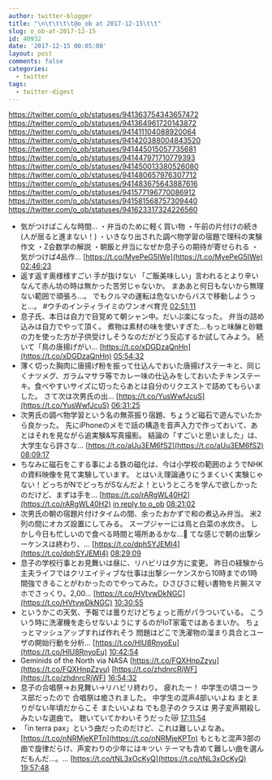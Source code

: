 ```yaml
---
author: twitter-blogger
title: "\n\t\t\t\t@o_ob at 2017-12-15\t\t"
slug: o_ob-at-2017-12-15
id: 40932
date: '2017-12-15 00:05:00'
layout: post
comments: false
categories:
  - twitter
tags:
  - twitter-digest
---
```


https://twitter.com/o_ob/statuses/941363754343657472 https://twitter.com/o_ob/statuses/941364961720143872 https://twitter.com/o_ob/statuses/941411104088920064 https://twitter.com/o_ob/statuses/941420388004843520 https://twitter.com/o_ob/statuses/941445015057735681 https://twitter.com/o_ob/statuses/941447971710779393 https://twitter.com/o_ob/statuses/941450013380526080 https://twitter.com/o_ob/statuses/941480657976307712 https://twitter.com/o_ob/statuses/941483675643887616 https://twitter.com/o_ob/statuses/941577196770086912 https://twitter.com/o_ob/statuses/941581568757309440 https://twitter.com/o_ob/statuses/941623317324226560  

*   気がつけばこんな時間… ・弁当のために軽く買い物 ・午前の片付けの続き(人が居ると進まない！) ・いきなり出された調べ物学習の宿題で理科の実験作文 ・Z会数学の解説 ・朝飯と弁当になぜか息子らの期待が寄せられる ・気がつけば4品作… [https://t.co/MyePeG5IWe](https://t.co/MyePeG5IWe) [02:46:23](https://twitter.com/o_ob/statuses/941363754343657472)
*   返す返す奥様様すごい 手が抜けない 「ご飯美味しい」言われるとより辛いなんて赤ん坊の時は無かった苦労じゃないか。 まああと何日もないから無理ない範囲で頑張ろ…。 でもクルマの運転は危ないからバスで移動しようっと...。 #ウチのインティライミのワンオペ育児 [02:51:11](https://twitter.com/o_ob/statuses/941364961720143872)
*   息子氏、本日は自力で目覚めて朝シャン中。だいぶ楽になった。 弁当の詰め込みは自力でやって頂く。 煮物は素材の味を使いすぎた…もっと味醂と砂糖の力を使った方が子供受けしそうなのだがどう反応するか試してみよう。 続いて「鳥の唐揚げがい… [https://t.co/xDGDzaQnHn](https://t.co/xDGDzaQnHn) [05:54:32](https://twitter.com/o_ob/statuses/941411104088920064)
*   薄く切った胸肉に唐揚げ粉を振って仕込んでおいた唐揚げステーキと、同じくナツメグ、ガラムマサラ等でカレー味の仕込みをしておいたチキンステーキ。食べやすいサイズに切ったらあとは自分のリクエストで詰めてもらいました。 さて次は次男氏の出… [https://t.co/YusWwfJcuS](https://t.co/YusWwfJcuS) [06:31:25](https://twitter.com/o_ob/statuses/941420388004843520)
*   次男氏の調べ物学習という名の無茶振り宿題、ちょうど磁石で遊んでいたから良かった。 先にiPhoneのメモで話の構造を音声入力で作っておいて、あとはそれを見ながら追実験&写真撮影。 結論の「すごいと思いました」は、大学生なら許さな… [https://t.co/aUu3EM6fS2](https://t.co/aUu3EM6fS2) [08:09:17](https://twitter.com/o_ob/statuses/941445015057735681)
*   ちなみに磁石をこする事による鉄の磁化は、今は小学校の範囲のようでNHKの資料映像を見て実験しています。 とはいえ理論通りにうまくいく実験じゃない！どっちがNでどっちがSなんだよ！というところを学んで欲しかったのだけど、まずは手を… [https://t.co/rARgWL40H2](https://t.co/rARgWL40H2) [in reply to o_ob](https://twitter.com/o_ob/statuses/941445015057735681) [08:21:02](https://twitter.com/o_ob/statuses/941447971710779393)
*   次男氏の朝の宿題片付けタイムの間、余ったおかずで和の煮込み弁当。 米2列の間にオカズ設置にしてみる。 スープジャーには鳥と白菜の水炊き。 しかし今日も忙しいので食べる時間と場所あるかな…🤔 てな感じで朝の出撃シーケンスは終わり、… [https://t.co/dphSYJEMI4](https://t.co/dphSYJEMI4) [08:29:09](https://twitter.com/o_ob/statuses/941450013380526080)
*   息子の学校行事とお見舞いは昼に、リハビリは夕方に変更。 昨日の経験から主夫ライフではクリエイティブな仕事は出撃シーケンスから10時までの1時間強できることがわかったのでやってみた。ひさびさに軽い書物を片腕スマホでさっくり。2,00… [https://t.co/HVtvwDkNGC](https://t.co/HVtvwDkNGC) [10:30:55](https://twitter.com/o_ob/statuses/941480657976307712)
*   というかこの天気、予報では曇りだけどちょっと雨がパラついている。 こういう時に洗濯機を走らせないようにするのがIoT家電ではあるまいか。 ちょっとマッシュアップすれば作れそう 問題はどこで洗濯物の溜まり具合とユーザの開始行動を分析… [https://t.co/HlU8RnyoEu](https://t.co/HlU8RnyoEu) [10:42:54](https://twitter.com/o_ob/statuses/941483675643887616)
*   Geminids of the North via NASA [https://t.co/FQXHnpZzyu](https://t.co/FQXHnpZzyu) [https://t.co/zhdnrcRjWF](https://t.co/zhdnrcRjWF) [16:54:32](https://twitter.com/o_ob/statuses/941577196770086912)
*   息子の合唱祭→お見舞い→リハビリ終わり。 疲れたー！ 中学生の頃コーラス部だったので 合唱祭は癒されました。 中学生の混声4部いいよね まとまりがない年頃だからこそ またいいよね でも息子のクラスは 男子変声期殺しみたいな選曲で。 聴いていてかわいそうだった😿 [17:11:54](https://twitter.com/o_ob/statuses/941581568757309440)
*   「in terra pax」という曲だったのだけど、これは難しいよなあ。 [https://t.co/nNRMjeKPTn](https://t.co/nNRMjeKPTn) もともと混声3部の曲で旋律だらけ、声変わりの少年にはキツい テーマも含めて難しい曲を選んだもんだ...。… [https://t.co/tNL3xOcKyQ](https://t.co/tNL3xOcKyQ) [19:57:48](https://twitter.com/o_ob/statuses/941623317324226560)
